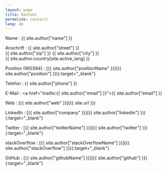 ```yaml
---
layout: page
title: Kontakt
permalink: contact/
lang: de
---
```


Name
: {{ site.author["name"] }}

Anschrift
: {{ site.author["street"] }}  
{{ site.author["zip"] }} {{ site.author["city"] }}  
{{ site.author.country[site.active_lang] }}

Position (WGS84)
: [{{ site.author["positionName" }}]({{ site.author["position"] }}){:target="_blank"}

Telefon
: {{ site.author["phone"] }}

E-Mail
: <a href="mailto:{{ site.author["email"] }}">{{ site.author["email"] }}</a>

Web
: [{{ site.author["web" }}]({{ site.url }})

LinkedIn
: [{{ site.author["company" }}]({{ site.author["linkedin"] }}){:target="_blank"}

Twitter
: [{{ site.author["twitterName"] }}]({{ site.author["twitter"] }}){:target="_blank"}

stackOverflow
: [{{ site.author["stackOverflowName"] }}]({{ site.author["stackOverflow"] }}){:target="_blank"}

GitHub
: [{{ site.author["githubName"] }}]({{ site.author["github"] }}){:target="_blank"}
